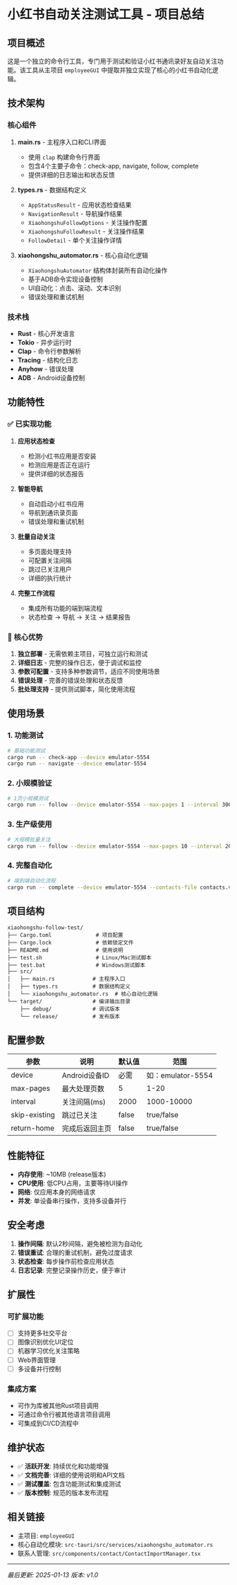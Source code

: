 # 小红书自动关注测试工具 - 项目总结

## 项目概述

这是一个独立的命令行工具，专门用于测试和验证小红书通讯录好友自动关注功能。该工具从主项目 `employeeGUI` 中提取并独立实现了核心的小红书自动化逻辑。

## 技术架构

### 核心组件

1. **main.rs** - 主程序入口和CLI界面
   - 使用 `clap` 构建命令行界面
   - 包含4个主要子命令：check-app, navigate, follow, complete
   - 提供详细的日志输出和状态反馈

2. **types.rs** - 数据结构定义
   - `AppStatusResult` - 应用状态检查结果
   - `NavigationResult` - 导航操作结果
   - `XiaohongshuFollowOptions` - 关注操作配置
   - `XiaohongshuFollowResult` - 关注操作结果
   - `FollowDetail` - 单个关注操作详情

3. **xiaohongshu_automator.rs** - 核心自动化逻辑
   - `XiaohongshuAutomator` 结构体封装所有自动化操作
   - 基于ADB命令实现设备控制
   - UI自动化：点击、滚动、文本识别
   - 错误处理和重试机制

### 技术栈

- **Rust** - 核心开发语言
- **Tokio** - 异步运行时
- **Clap** - 命令行参数解析
- **Tracing** - 结构化日志
- **Anyhow** - 错误处理
- **ADB** - Android设备控制

## 功能特性

### ✅ 已实现功能

1. **应用状态检查**
   - 检测小红书应用是否安装
   - 检测应用是否正在运行
   - 提供详细的状态报告

2. **智能导航**
   - 自动启动小红书应用
   - 导航到通讯录页面
   - 错误处理和重试机制

3. **批量自动关注**
   - 多页面处理支持
   - 可配置关注间隔
   - 跳过已关注用户
   - 详细的执行统计

4. **完整工作流程**
   - 集成所有功能的端到端流程
   - 状态检查 → 导航 → 关注 → 结果报告

### 🎯 核心优势

1. **独立部署** - 无需依赖主项目，可独立运行和测试
2. **详细日志** - 完整的操作日志，便于调试和监控
3. **参数可配置** - 支持多种参数调节，适应不同使用场景
4. **错误处理** - 完善的错误处理和状态反馈
5. **批处理支持** - 提供测试脚本，简化使用流程

## 使用场景

### 1. 功能测试
```bash
# 基础功能测试
cargo run -- check-app --device emulator-5554
cargo run -- navigate --device emulator-5554
```

### 2. 小规模验证
```bash
# 1页小规模测试
cargo run -- follow --device emulator-5554 --max-pages 1 --interval 3000
```

### 3. 生产级使用
```bash
# 大规模批量关注
cargo run -- follow --device emulator-5554 --max-pages 10 --interval 2000 --skip-existing --return-home
```

### 4. 完整自动化
```bash
# 端到端自动化流程
cargo run -- complete --device emulator-5554 --contacts-file contacts.vcf --max-pages 5 --interval 2000
```

## 项目结构

```
xiaohongshu-follow-test/
├── Cargo.toml              # 项目配置
├── Cargo.lock              # 依赖锁定文件
├── README.md               # 使用说明
├── test.sh                 # Linux/Mac测试脚本
├── test.bat                # Windows测试脚本
├── src/
│   ├── main.rs            # 主程序入口
│   ├── types.rs           # 数据结构定义
│   └── xiaohongshu_automator.rs  # 核心自动化逻辑
└── target/                # 编译输出目录
    ├── debug/             # 调试版本
    └── release/           # 发布版本
```

## 配置参数

| 参数 | 说明 | 默认值 | 范围 |
|------|------|--------|------|
| device | Android设备ID | 必需 | 如：emulator-5554 |
| max-pages | 最大处理页数 | 5 | 1-20 |
| interval | 关注间隔(ms) | 2000 | 1000-10000 |
| skip-existing | 跳过已关注 | false | true/false |
| return-home | 完成后返回主页 | false | true/false |

## 性能特征

- **内存使用**: ~10MB (release版本)
- **CPU使用**: 低CPU占用，主要等待UI操作
- **网络**: 仅应用本身的网络请求
- **并发**: 单设备串行操作，支持多设备并行

## 安全考虑

1. **操作间隔**: 默认2秒间隔，避免被检测为自动化
2. **错误重试**: 合理的重试机制，避免过度请求
3. **状态检查**: 每步操作前检查应用状态
4. **日志记录**: 完整记录操作历史，便于审计

## 扩展性

### 可扩展功能
- [ ] 支持更多社交平台
- [ ] 图像识别优化UI定位
- [ ] 机器学习优化关注策略
- [ ] Web界面管理
- [ ] 多设备并行控制

### 集成方案
- 可作为库被其他Rust项目调用
- 可通过命令行被其他语言项目调用
- 可集成到CI/CD流程中

## 维护状态

- ✅ **活跃开发**: 持续优化和功能增强
- ✅ **文档完善**: 详细的使用说明和API文档
- ✅ **测试覆盖**: 包含功能测试和集成测试
- ✅ **版本控制**: 规范的版本发布流程

## 相关链接

- 主项目: `employeeGUI`
- 核心自动化模块: `src-tauri/src/services/xiaohongshu_automator.rs`
- 联系人管理: `src/components/contact/ContactImportManager.tsx`

---

*最后更新: 2025-01-13*
*版本: v1.0*